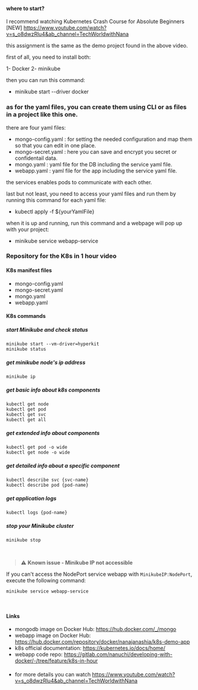 #### where to start?
I recommend watching Kubernetes Crash Course for Absolute Beginners [NEW]
https://www.youtube.com/watch?v=s_o8dwzRlu4&ab_channel=TechWorldwithNana

this assignment is the same as the demo project found in the above video.

first of all, you need to install both:

1- Docker
2- minikube

then you can run this command:
* minikube start --driver docker 


### as for the yaml files, you can create them using CLI or as files in a project like this one. 
there are four yaml files:

* mongo-config.yaml : for setting the needed configuration and map them so that you can edit in one place.
* mongo-secret.yaml : here you can save and encrypt you secret or confidentail data.
* mongo.yaml : yaml file for the DB including the service yaml file. 
* webapp.yaml : yaml file for the app including the service yaml file.

the services enables pods to communicate with each other.

last but not least, you need to access your yaml files and run them by running this command for each yaml file:

* kubectl apply -f ${yourYamlFile} 

when it is up and running, run this command and a webpage will pop up with your project:

* minikube service webapp-service


### Repository for the K8s in 1 hour video

#### K8s manifest files 
* mongo-config.yaml
* mongo-secret.yaml
* mongo.yaml
* webapp.yaml

#### K8s commands

##### start Minikube and check status
    minikube start --vm-driver=hyperkit 
    minikube status

##### get minikube node's ip address
    minikube ip

##### get basic info about k8s components
    kubectl get node
    kubectl get pod
    kubectl get svc
    kubectl get all

##### get extended info about components
    kubectl get pod -o wide
    kubectl get node -o wide

##### get detailed info about a specific component
    kubectl describe svc {svc-name}
    kubectl describe pod {pod-name}

##### get application logs
    kubectl logs {pod-name}
    
##### stop your Minikube cluster
    minikube stop

<br />

> :warning: **Known issue - Minikube IP not accessible** 

If you can't access the NodePort service webapp with `MinikubeIP:NodePort`, execute the following command:
    
    minikube service webapp-service

<br />

#### Links
* mongodb image on Docker Hub: https://hub.docker.com/_/mongo
* webapp image on Docker Hub: https://hub.docker.com/repository/docker/nanajanashia/k8s-demo-app
* k8s official documentation: https://kubernetes.io/docs/home/
* webapp code repo: https://gitlab.com/nanuchi/developing-with-docker/-/tree/feature/k8s-in-hour

####

* for more details you can watch https://www.youtube.com/watch?v=s_o8dwzRlu4&ab_channel=TechWorldwithNana

